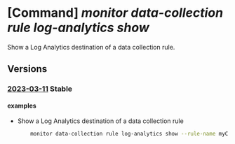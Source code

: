 # [Command] _monitor data-collection rule log-analytics show_

Show a Log Analytics destination of a data collection rule.

## Versions

### [2023-03-11](/Resources/mgmt-plane/L3N1YnNjcmlwdGlvbnMve30vcmVzb3VyY2Vncm91cHMve30vcHJvdmlkZXJzL21pY3Jvc29mdC5pbnNpZ2h0cy9kYXRhY29sbGVjdGlvbnJ1bGVzL3t9/2023-03-11.xml) **Stable**

<!-- mgmt-plane /subscriptions/{}/resourcegroups/{}/providers/microsoft.insights/datacollectionrules/{} 2023-03-11 properties.destinations.logAnalytics[] -->

#### examples

- Show a Log Analytics destination of a data collection rule
    ```bash
        monitor data-collection rule log-analytics show --rule-name myCollectionRule --resource-group myResourceGroup --name centralWorkspace
    ```
